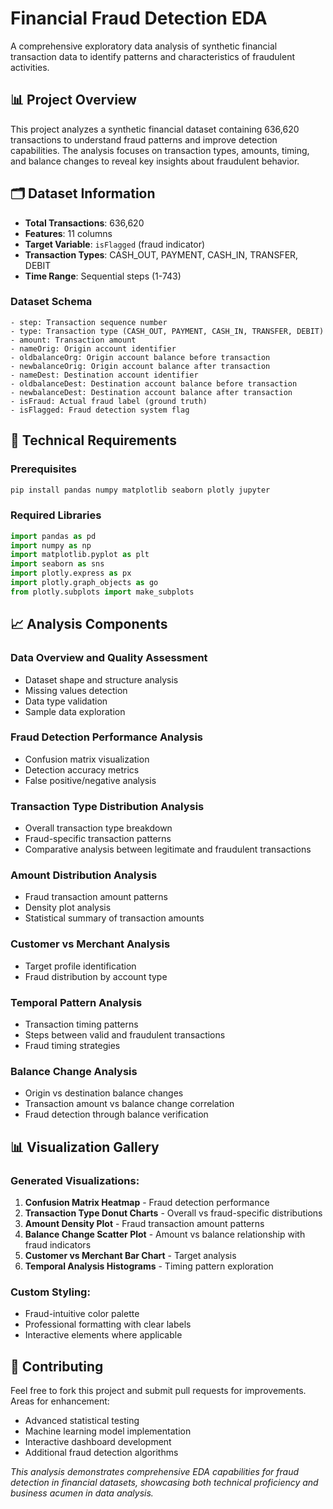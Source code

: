 # Financial Fraud Detection EDA

A comprehensive exploratory data analysis of synthetic financial transaction data to identify patterns and characteristics of fraudulent activities.

## 📊 Project Overview

This project analyzes a synthetic financial dataset containing 636,620 transactions to understand fraud patterns and improve detection capabilities. The analysis focuses on transaction types, amounts, timing, and balance changes to reveal key insights about fraudulent behavior.

## 🗂️ Dataset Information

- **Total Transactions**: 636,620
- **Features**: 11 columns
- **Target Variable**: `isFlagged` (fraud indicator)
- **Transaction Types**: CASH_OUT, PAYMENT, CASH_IN, TRANSFER, DEBIT
- **Time Range**: Sequential steps (1-743)

### Dataset Schema
```
- step: Transaction sequence number
- type: Transaction type (CASH_OUT, PAYMENT, CASH_IN, TRANSFER, DEBIT)
- amount: Transaction amount
- nameOrig: Origin account identifier
- oldbalanceOrg: Origin account balance before transaction
- newbalanceOrig: Origin account balance after transaction
- nameDest: Destination account identifier
- oldbalanceDest: Destination account balance before transaction
- newbalanceDest: Destination account balance after transaction
- isFraud: Actual fraud label (ground truth)
- isFlagged: Fraud detection system flag
```

## 🔧 Technical Requirements

### Prerequisites
```bash
pip install pandas numpy matplotlib seaborn plotly jupyter
```

### Required Libraries
```python
import pandas as pd
import numpy as np
import matplotlib.pyplot as plt
import seaborn as sns
import plotly.express as px
import plotly.graph_objects as go
from plotly.subplots import make_subplots
```

## 📈 Analysis Components

### Data Overview and Quality Assessment
- Dataset shape and structure analysis
- Missing values detection
- Data type validation
- Sample data exploration

### Fraud Detection Performance Analysis
- Confusion matrix visualization
- Detection accuracy metrics
- False positive/negative analysis

### Transaction Type Distribution Analysis
- Overall transaction type breakdown
- Fraud-specific transaction patterns
- Comparative analysis between legitimate and fraudulent transactions

###  Amount Distribution Analysis
- Fraud transaction amount patterns
- Density plot analysis
- Statistical summary of transaction amounts

### Customer vs Merchant Analysis
- Target profile identification
- Fraud distribution by account type

### Temporal Pattern Analysis
- Transaction timing patterns
- Steps between valid and fraudulent transactions
- Fraud timing strategies

### Balance Change Analysis
- Origin vs destination balance changes
- Transaction amount vs balance change correlation
- Fraud detection through balance verification

## 📊 Visualization Gallery

### Generated Visualizations:
1. **Confusion Matrix Heatmap** - Fraud detection performance
2. **Transaction Type Donut Charts** - Overall vs fraud-specific distributions
3. **Amount Density Plot** - Fraud transaction amount patterns
4. **Balance Change Scatter Plot** - Amount vs balance relationship with fraud indicators
5. **Customer vs Merchant Bar Chart** - Target analysis
6. **Temporal Analysis Histograms** - Timing pattern exploration

### Custom Styling:
- Fraud-intuitive color palette 
- Professional formatting with clear labels
- Interactive elements where applicable

## 🤝 Contributing

Feel free to fork this project and submit pull requests for improvements. Areas for enhancement:
- Advanced statistical testing
- Machine learning model implementation
- Interactive dashboard development
- Additional fraud detection algorithms

*This analysis demonstrates comprehensive EDA capabilities for fraud detection in financial datasets, showcasing both technical proficiency and business acumen in data analysis.*
